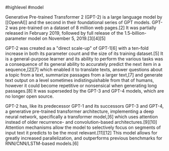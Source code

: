 #highlevel 
#model 

Generative Pre-trained Transformer 2 (GPT-2) is a large language model by [[OpenAI]] and the second in their foundational series of GPT models. GPT-2 was pre-trained on a dataset of 8 million web pages.[2] It was partially released in February 2019, followed by full release of the 1.5-billion-parameter model on November 5, 2019.[3][4][5]

GPT-2 was created as a "direct scale-up" of GPT-1[6] with a ten-fold increase in both its parameter count and the size of its training dataset.[5] It is a general-purpose learner and its ability to perform the various tasks was a consequence of its general ability to accurately predict the next item in a sequence,[2][7] which enabled it to translate texts, answer questions about a topic from a text, summarize passages from a larger text,[7] and generate text output on a level sometimes indistinguishable from that of humans, however it could become repetitive or nonsensical when generating long passages.[8] It was superseded by the GPT-3 and GPT-4 models, which are no longer open source.

GPT-2 has, like its predecessor GPT-1 and its successors GPT-3 and GPT-4, a generative pre-trained transformer architecture, implementing a deep neural network, specifically a transformer model,[6] which uses attention instead of older recurrence- and convolution-based architectures.[9][10] Attention mechanisms allow the model to selectively focus on segments of input text it predicts to be the most relevant.[11][12] This model allows for greatly increased parallelization, and outperforms previous benchmarks for RNN/CNN/LSTM-based models.[6] 